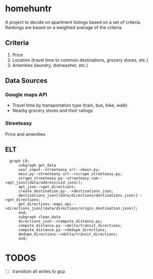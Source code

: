 # homehuntr

A project to decide on apartment listings based on a set of criteria. Rankings are based on a weighted average of the criteria.

## Criteria

1. Price
2. Location (travel time to common destinations, grocery stores, etc.)
3. Amenities (laundry, dishwasher, etc.)

## Data Sources

### Google maps API

- Travel time by transportation type (train, bus, bike, walk)
- Nearby grocery stores and their ratings

### Streeteasy

Price and amenities

## ELT

```mermaid
  graph LR;
      subgraph get_data
      user_input--streeteasy url-->main.py;
      main.py--streeteasy url-->scrape_streeteasy.py;
      scrape_streeteasy.py--streeteasy.com-->apt_json[(data/address/uid.json)];
      apt_json-->get_directions;
      create_destination.py-.->destinations_json;
      destinations_json[(data/directions/destinations.json)]-->get_directions;
      get_directions--maps_api-->directions_json[(data/directions/origin_destination.json)];
      end;
      subgraph clean_data
      directions_json-->compute_distance.py;
      compute_distance.py-->delta/transit_directions;
      compute_distance.py-->dedupe_directions;
      dedupe_directions-->delta/transit_directions;
      end;
```

# TODOS

- [ ] transition all writes to gcp
